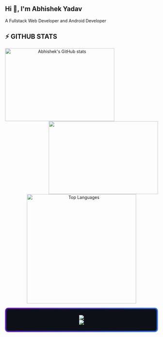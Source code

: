 <h2>Hi 👋, I'm Abhishek Yadav</h1>
<p>A Fullstack Web Developer and Android Developer</p>
<h2> ⚡ GITHUB STATS </h2>
<div align=center>
<a href="http://www.github.com/KIRIN-9"><img align="left" width=360 height=240 src="https://github-readme-stats.vercel.app/api?username=KIRIN-9&show_icons=true&hide=&count_private=true&title_color=25D366&text_color=ffffff&icon_color=3382ed&bg_color=1f2335&hide_border=true&locale=en" alt="Abhishek's GitHub stats" /></a>

<a href="http://www.github.com/KIRIN-9"><img align="right" width=360 height=240 src="https://github-readme-streak-stats.herokuapp.com/?user=KIRIN-9&stroke=ffffff&background=1f2335&ring=10b981&fire=25D366&currStreakNum=ffffff&currStreakLabel=10b981&sideNums=ffffff&sideLabels=ffffff&dates=ffffff&hide_border=true" /></a>

<a href="https://github.com/KIRIN-9" align="center"><img width=360  align="center" src="https://github-readme-stats-salesp07.vercel.app/api/top-langs/?username=KIRIN-9&&bg_color=1f2335&hide=HTML&langs_count=9&layout=compact&theme=react&border_radius=9&size_weight=0.5&count_weight=0.5&exclude_repo=github-readme-stats&hide_border=true" alt="Top Languages" /></a>
</div>
<div align="center" style="padding: 20px; border-radius: 10px; box-shadow: 0px 0px 10px rgba(255, 255, 255, 0.2); border: 4px solid transparent; background: linear-gradient(#0d1117, #0d1117) padding-box, linear-gradient(135deg, #6a11cb, #2575fc) border-box;">

<img src="https://readme-typing-svg.herokuapp.com/?font=JetBrains+Mono&size=16&duration=2500&color=FFFFFF&center=true&vCenter=true&width=400&height=50&lines=[Booting+Owl+Unit+2B];[BLACK+BOX:+Chillin'];[MEMORY+UNIT:+Vibing];[TACTICAL+SUPPORT:+Sending+it];[Protocol:+Crack+Mode+Enabled]" />

<br />

<img src="https://readme-typing-svg.herokuapp.com/?font=JetBrains+Mono&size=16&duration=2500&pause=2000&color=FFFFFF&center=true&vCenter=true&width=800&height=50&repeat=true&lines=[Initiating+Final+Protocol];.............................;All+things+start+and+end+for+a+reason;We+vibe+in+a+loop+of+life+and+death;Is+this+a+curse+or+just+a+glitch%3F;.............................;[POD_153:+Backup+Complete];[POD_042:+Archived+and+Safe];[Long+Live+Mankind]" />

</div>
